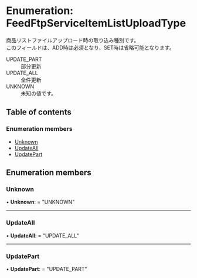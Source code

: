 # Enumeration: FeedFtpServiceItemListUploadType


<div lang=\"ja\"> 商品リストファイルアップロード時の取り込み種別です。<br> このフィールドは、ADD時は必須となり、SET時は省略可能となります。 </div>  <dl class=term>   <dt class=\"term__item\">UPDATE_PART</dt>   <dd class=\"term__desc\"><span lang=\"ja\">部分更新</span></dd>   <dt class=\"term__item\">UPDATE_ALL</dt>   <dd class=\"term__desc\"><span lang=\"ja\">全件更新</span></dd>   <dt class=\"term__item\">UNKNOWN</dt>   <dd class=\"term__desc\"><span lang=\"ja\">未知の値です。</span></dd> </dl>

## Table of contents

### Enumeration members

- [Unknown](feedftpserviceitemlistuploadtype.md#unknown)
- [UpdateAll](feedftpserviceitemlistuploadtype.md#updateall)
- [UpdatePart](feedftpserviceitemlistuploadtype.md#updatepart)

## Enumeration members

### Unknown

• **Unknown**: = "UNKNOWN"

___

### UpdateAll

• **UpdateAll**: = "UPDATE\_ALL"

___

### UpdatePart

• **UpdatePart**: = "UPDATE\_PART"
